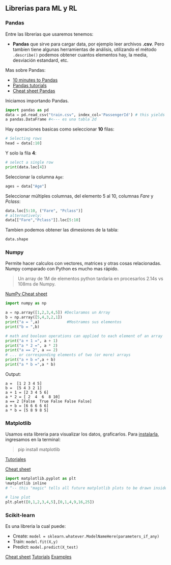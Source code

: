 ## Librerias para ML y RL

### Pandas

Entre las librerias que usaremos tenemos:

* **Pandas** que sirve para cargar data, por ejemplo leer archivos **.csv**. Pero tambien tiene algunas herramientas de análisis, utilizando el método `.describe()` podemos obtener cuantos elementos hay, la media, desviación estandard, etc.

Mas sobre Pandas:

- [10 minutes to Pandas](https://pandas.pydata.org/pandas-docs/stable/10min.html#min)
- [Pandas tutorials](https://pandas.pydata.org/pandas-docs/stable/tutorials.html)
- [Cheat sheet Pandas](https://pbs.twimg.com/media/C65MaMpVwAA3v0A.jpg)

Iniciamos importando Pandas.

``` Python
import pandas as pd
data = pd.read_csv("train.csv", index_col='PassengerId') # this yields 
a pandas.DataFrame #<--- es una tabla 2d 
```

Hay operaciones basicas como seleccionar **10** filas:

``` Python
# Selecting rows
head = data[:10]
```

Y solo la fila **4**:

``` Python
# select a single row
print(data.loc[4])
```

Seleccionar la columna `Age`:

``` Python
ages = data["Age"]
```

Seleccionar múltiples columnas, del elemento 5 al 10, columnas *Fare* y *Pclass*:

``` Python
data.loc[5:10, ("Fare", "Pclass")]    
# alternatively: 
data[["Fare","Pclass"]].loc[5:10]
```

Tambien podemos obtener las dimesiones de la tabla:

``` Python
data.shape
```

### Numpy 

Permite hacer calculos con vectores, matrices y otras cosas relacionadas.
Numpy comparado con Python es mucho mas rápido.

> Un array de 1M de elementos python tardaria en procesarlos 2.14s vs 108ms de Numpy.

[NumPy Cheat sheet](https://s3.amazonaws.com/assets.datacamp.com/blog_assets/Numpy_Python_Cheat_Sheet.pdf)

``` Python
import numpy as np

a = np.array([1,2,3,4,5]) #Declaramos un Array
b = np.array([5,4,3,2,1])
print("a = ",a)			   #Mostramos sus elementos
print("b = ",b)

# math and boolean operations can applied to each element of an array
print("a + 1 =", a + 1)
print("a * 2 =", a * 2)
print("a == 2", a == 2)
# ... or corresponding elements of two (or more) arrays
print("a + b =",a + b)
print("a * b =",a * b)
```

Output:

```
a =  [1 2 3 4 5]
b =  [5 4 3 2 1]
a + 1 = [2 3 4 5 6]
a * 2 = [ 2  4  6  8 10]
a == 2 [False  True False False False]
a + b = [6 6 6 6 6]
a * b = [5 8 9 8 5]
```

### Matplotlib

Usamos esta libreria para visualizar los datos, graficarlos. 
Para [instalarla](https://matplotlib.org/2.0.2/faq/installing_faq.html#install-osx-binaries), ingresamos en la terminal:

> pip install matplotlib

[Tutoriales](https://matplotlib.org/2.0.2/users/pyplot_tutorial.html)

[Cheat sheet](https://api.ning.com/files/ix5EiwUaTp0E5*jp7eiswyccuIvY2ZsTZtw4N00CRgaI9Y5fMQEYTahMiecJ8nwooZZHezoGsTkJ-duNPnb39c9Qmgg9hX4L/dc1.png)

``` Python
import matplotlib.pyplot as plt
%matplotlib inline  
# ^-- this "magic" tells all future matplotlib plots to be drawn inside notebook and not in a separate window.

# line plot
plt.plot([0,1,2,3,4,5],[0,1,4,9,16,25])
```

### Scikit-learn

Es una libreria la cual puede:

- Create: `model = sklearn.whatever.ModelNameHere(parameters_if_any)`
- Train: `model.fit(X,y)`
- Predict: `model.predict(X_test)`

[Cheat sheet](http://scikit-learn.org/stable/_static/ml_map.png)
[Tutorials](http://scikit-learn.org/stable/tutorial/index.html)
[Examples](http://scikit-learn.org/stable/auto_examples/index.html)






